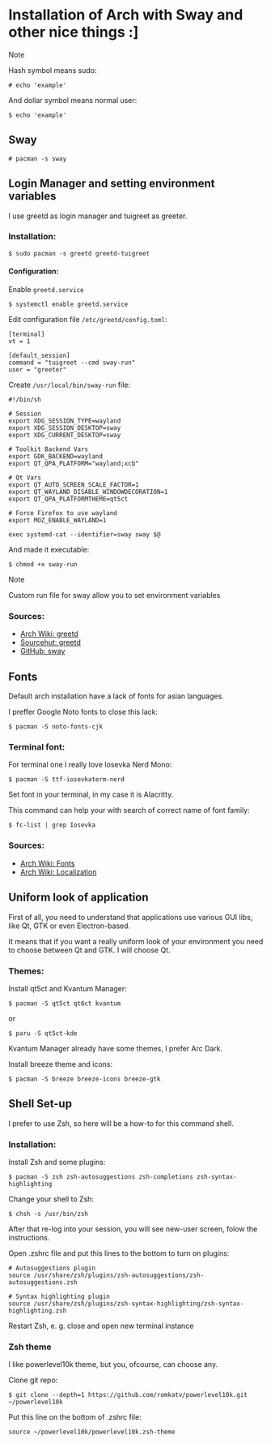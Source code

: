 # Installation of Arch with Sway and other nice things :]

> [!NOTE]
> Hash symbol means sudo:
> ```
> # echo 'example'
> ```
> And dollar symbol means normal user:
> ```
> $ echo 'example'
> ```

## Sway

```
# pacman -s sway
```

## Login Manager and setting environment variables

I use greetd as login manager and tuigreet as greeter.

### Installation:

```
$ sudo pacman -s greetd greetd-tuigreet
```

#### Configuration:

Enable `greetd.service`

```
$ systemctl enable greetd.service
```

Edit configuration file `/etc/greetd/config.toml`:

```
[terminal]
vt = 1

[default_session]
command = "tuigreet --cmd sway-run"
user = "greeter"
```

Create `/usr/local/bin/sway-run` file:

```
#!/bin/sh

# Session
export XDG_SESSION_TYPE=wayland
export XDG_SESSION_DESKTOP=sway
export XDG_CURRENT_DESKTOP=sway

# Toolkit Backend Vars
export GDK_BACKEND=wayland
export QT_QPA_PLATFORM="wayland;xcb"

# Qt Vars
export QT_AUTO_SCREEN_SCALE_FACTOR=1
export QT_WAYLAND_DISABLE_WINDOWDECORATION=1
export QT_QPA_PLATFORMTHEME=qt5ct

# Force Firefox to use wayland
export MOZ_ENABLE_WAYLAND=1

exec systemd-cat --identifier=sway sway $@
```

And made it executable:

```
$ chmod +x sway-run
```

> [!NOTE]
> Custom run file for sway allow you to set environment variables

### Sources:

* [Arch Wiki: greetd](https://wiki.archlinux.org/title/Greetd)
* [Sourcehut: greetd](https://man.sr.ht/~kennylevinsen/greetd/#how-to-set-xdg_session_typewayland)
* [GitHub: sway](https://github.com/swaywm/sway/wiki/Setting-environmental-variables)

## Fonts

Default arch installation have a lack of fonts for asian languages.

I preffer Google Noto fonts to close this lack:

```
$ pacman -S noto-fonts-cjk
```

### Terminal font:

For terminal one I really love Iosevka Nerd Mono:

```
$ pacman -S ttf-iosevkaterm-nerd
```

Set font in your terminal, in my case it is Alacritty.

This command can help your with search of correct name of font family:

```
$ fc-list | grep Iosevka
```

### Sources:

* [Arch Wiki: Fonts](https://wiki.archlinux.org/title/fonts)
* [Arch Wiki: Localization](https://wiki.archlinux.org/title/Localization)

## Uniform look of application

First of all, you need to understand that applications use various GUI libs, like Qt, GTK or even Electron-based.

It means that if you want a really uniform look of your environment you need to choose between Qt and GTK. I will choose Qt.

### Themes:

Install qt5ct and Kvantum Manager:

```
$ pacman -S qt5ct qt6ct kvantum
```

or

```
$ paru -S qt5ct-kde
```

Kvantum Manager already have some themes, I prefer Arc Dark.



Install breeze theme and icons:

```
$ pacman -S breeze breeze-icons breeze-gtk
```

## Shell Set-up

I prefer to use Zsh, so here will be a how-to for this command shell.

### Installation:

Install Zsh and some plugins:

```
$ pacman -S zsh zsh-autosuggestions zsh-completions zsh-syntax-highlighting
```

Change your shell to Zsh:

```
$ chsh -s /usr/bin/zsh
```

After that re-log into your session, you will see new-user screen, folow the instructions.

Open .zshrc file and put this lines to the bottom to turn on plugins:

```
# Autosuggestions plugin
source /usr/share/zsh/plugins/zsh-autosuggestions/zsh-autosuggestions.zsh
```

```
# Syntax highlighting plugin
source /usr/share/zsh/plugins/zsh-syntax-highlighting/zsh-syntax-highlighting.zsh
```

Restart Zsh, e. g. close and open new terminal instance

### Zsh theme

I like powerlevel10k theme, but you, ofcourse, can choose any.

Clone git repo:

```
$ git clone --depth=1 https://github.com/romkatv/powerlevel10k.git ~/powerlevel10k
```

Put this line on the bottom of .zshrc file:

```
source ~/powerlevel10k/powerlevel10k.zsh-theme
```
